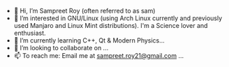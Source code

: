- 👋 Hi, I’m Sampreet Roy (often referred to as sam)
- 👀 I’m interested in GNU/Linux (using Arch Linux currently and previously used Manjaro and Linux Mint distributions). I'm a Science lover and enthusiast.
- 🌱 I’m currently learning C++, Qt & Modern Physics...
- 💞️ I’m looking to collaborate on ...
- 📫 To reach me: Email me at sampreet.roy21@gmail.com ...

<!---
imsamroy/imsamroy is a ✨ special ✨ repository because its `README.md` (this file) appears on your GitHub profile.
You can click the Preview link to take a look at your changes.
--->
